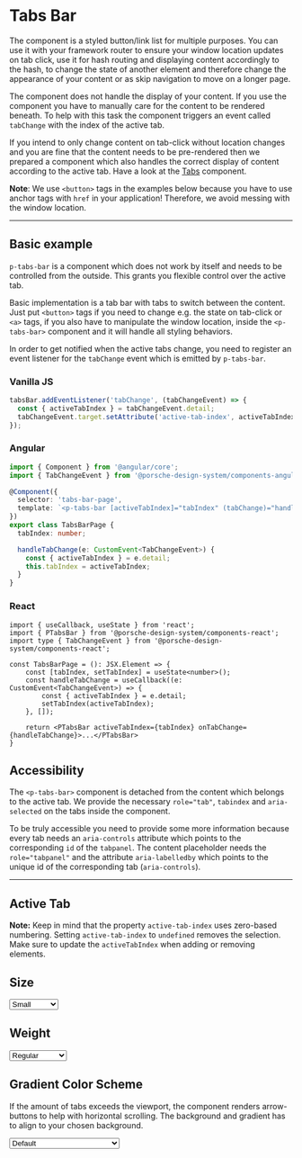 # Tabs Bar

The component is a styled button/link list for multiple purposes. You can use it with your framework router to ensure
your window location updates on tab click, use it for hash routing and displaying content accordingly to the hash, to change the state of another element
and therefore change the appearance of your content or as skip navigation to move on a longer page.

The component does not handle the display of your content. If you use the component you have to manually care for the
content to be rendered beneath. To help with this task the component triggers an event called `tabChange` with the index
of the active tab.

If you intend to only change content on tab-click without location changes and you are fine that the content needs to be pre-rendered then we prepared a component which also
handles the correct display of content according to the active tab. Have a look at the [Tabs](#/components/tabs) component.

**Note**: We use `<button>` tags in the examples below because you have to use anchor tags with `href`
in your application! Therefore, we avoid messing with the window location.

---

## Basic example

`p-tabs-bar` is a component which does not work by itself and needs to be controlled from the outside.
This grants you flexible control over the active tab.


Basic implementation is a tab bar with tabs to switch between the content. Just put `<button>` tags if you need to change e.g. the state on tab-click or `<a>`
tags, if you also have to manipulate the window location, inside the `<p-tabs-bar>` component and it will handle all styling behaviors.

In order to get notified when the active tabs change, you need to register an event listener for the `tabChange` event which is emitted by `p-tabs-bar`.

### Vanilla JS

```js
tabsBar.addEventListener('tabChange', (tabChangeEvent) => {
  const { activeTabIndex } = tabChangeEvent.detail;
  tabChangeEvent.target.setAttribute('active-tab-index', activeTabIndex);
});
```

### Angular

```ts
import { Component } from '@angular/core';
import { TabChangeEvent } from '@porsche-design-system/components-angular';

@Component({
  selector: 'tabs-bar-page',
  template: `<p-tabs-bar [activeTabIndex]="tabIndex" (tabChange)="handleTabChange($event)">...</p-tabs-bar>`,
})
export class TabsBarPage {
  tabIndex: number;

  handleTabChange(e: CustomEvent<TabChangeEvent>) {
    const { activeTabIndex } = e.detail;
    this.tabIndex = activeTabIndex;
  }
}
```

### React

```tsx
import { useCallback, useState } from 'react';
import { PTabsBar } from '@porsche-design-system/components-react';
import type { TabChangeEvent } from '@porsche-design-system/components-react';

const TabsBarPage = (): JSX.Element => {
    const [tabIndex, setTabIndex] = useState<number>();
    const handleTabChange = useCallback((e: CustomEvent<TabChangeEvent>) => {
        const { activeTabIndex } = e.detail;
        setTabIndex(activeTabIndex);
    }, []);

    return <PTabsBar activeTabIndex={tabIndex} onTabChange={handleTabChange}>...</PTabsBar>
}
```


<Playground :markup="basicButton" :config="config"></Playground>
<Playground :markup="basicAnchor" :config="config"></Playground>

## Accessibility

The `<p-tabs-bar>` component is detached from the content which belongs to the active tab. We provide the necessary `role="tab"`, `tabindex` and `aria-selected` on the tabs inside the component.

To be truly accessible you need to provide some more information because every tab needs an `aria-controls` attribute which points to the corresponding `id` of the `tabpanel`. 
The content placeholder needs the `role="tabpanel"` and the attribute `aria-labelledby` which points to the unique id of the corresponding tab (`aria-controls`).

<Playground class="playground-tabs-bar" :markup="accessibility" :config="config"></Playground>

---
## Active Tab

**Note:** Keep in mind that the property `active-tab-index` uses zero-based numbering. Setting `active-tab-index` to `undefined` removes the selection. Make sure to update the `activeTabIndex` when adding or removing elements.

<Playground class="playground-tabs-bar" :markup="activeTab" :config="config"></Playground>

## Size

<Playground :markup="sizeMarkup" :config="config">
  <select v-model="size">
    <option disabled>Select size</option>
    <option value="small">Small</option>
    <option value="medium">Medium</option>
  </select>
</Playground>

## Weight

<Playground :markup="weightMarkup" :config="config">
  <select v-model="weight">
    <option disabled>Select weight</option>
    <option value="regular">Regular</option>
    <option value="semibold">SemiBold</option>
  </select>
</Playground>

## Gradient Color Scheme

If the amount of tabs exceeds the viewport, the component renders arrow-buttons to help with horizontal scrolling.
The background and gradient has to align to your chosen background.

<Playground :markup="gradientMarkup" :config="{ ...config, colorScheme: gradientColorScheme }">
  <select v-model="gradientColorScheme">
    <option disabled>Select gradient-color-scheme</option>
    <option value="default">Default</option>
    <option value="surface">Surface</option>
  </select>
</Playground>

<script lang="ts">
  import Vue from 'vue';
  import Component from 'vue-class-component';
  
  const buildButton = (name: string) => `  <button type="button">Tab ${name}</button>`;
  const buildAnchor = (name: string) => `  <a href="#">Tab ${name}</a>`;
  const buildTabPanel = (id: number) => `<div id="tab-panel-${id}" hidden role="tabpanel" aria-labelledby="tab-item-${id}">
  <p-text>Your content of Tab ${id}</p-text> 
</div>`;
  
  @Component
  export default class Code extends Vue {
    config = { themeable: true };

    weight = 'semibold';
    size = 'medium';
    gradientColorScheme = 'surface';

    basicButton =
`<p-tabs-bar>
${['One', 'Two', 'Three'].map(buildButton).join('\n')}
</p-tabs-bar>`;

    basicAnchor =
`<p-tabs-bar>
${['One', 'Two', 'Three'].map(buildAnchor).join('\n')}
</p-tabs-bar>`;

    accessibility =
`<p-tabs-bar active-tab-index="0">
  <button type="button" id="tab-item-1" aria-controls="tab-panel-1">Tab One</button>
  <button type="button" id="tab-item-2" aria-controls="tab-panel-2">Tab Two</button>
  <button type="button" id="tab-item-3" aria-controls="tab-panel-3">Tab Three</button>
</p-tabs-bar>
 
${[1, 2, 3].map(buildTabPanel).join('\n')}`;

    get sizeMarkup() {
      return `<p-tabs-bar size="${this.size}">
${['One', 'Two', 'Three'].map(buildButton).join('\n')}
</p-tabs-bar>`;
    }

    get weightMarkup() {
      return `<p-tabs-bar weight="${this.weight}">
${['One', 'Two', 'Three'].map(buildButton).join('\n')}
</p-tabs-bar>`;
    }
    
    get gradientMarkup() {
      return `<p-tabs-bar gradient-color-scheme="${this.gradientColorScheme}">
${['One', 'Two', 'Three', 'Four', 'Five', 'Six', 'Seven', 'Eight', 'Nine', 'Ten', 'Eleven', 'Twelve', 'Thirteen', 'Fourteen', 'Fifteen', 'Sixteen', 'Seventeen', 'Eighteen', 'Nineteen', 'Twenty']
  .map(buildButton).join('\n')}
</p-tabs-bar>`;
    }
    
    activeTab =
`<p-tabs-bar active-tab-index="0">
${['One', 'Two', 'Three'].map(buildButton).join('\n')}
</p-tabs-bar>`;
    
    mounted(){
      // initially update tabsBars with activeTabIndex attribute in playground
     this.updateAndRegister();
      
      // theme switch needs to register event listeners again
      const themeTabs = this.$el.querySelectorAll('.playground > p-tabs-bar');      
      themeTabs.forEach(tabs => tabs.addEventListener('tabChange', (e) => {
        this.updateAndRegister(); 
      }));    
    }
    
    updated(){
      this.registerEvents();
    }

    updateAndRegister() {
      this.updateActiveTabIndex(this.$el.querySelector('.playground-tabs-bar .example p-tabs-bar'));      
      this.registerEvents();
    }
    
    registerEvents() {
      const tabsBars = this.$el.querySelectorAll('.playground:not(.playground-tabs-bar) .example .demo p-tabs-bar');
      tabsBars.forEach(tabsBar => tabsBar.addEventListener('tabChange', this.handleTabChange));

      //bind tabsBars with activeTabIndex set as attribute
      const tabsBarsWithActiveIndex = this.$el.querySelectorAll('.playground-tabs-bar .example .demo p-tabs-bar');
      tabsBarsWithActiveIndex.forEach(tabsBar => tabsBar.addEventListener('tabChange', (e: CustomEvent<TabChangeEvent>)=> {
        this.handleTabChange(e);
        this.updateActiveTabIndex(e.target, e.detail.activeTabIndex);
      }));
    }
    
    hiddenNodes = null;
    handleTabChange =  (e: CustomEvent) => {
        const { activeTabIndex } = e.detail;
        e.target.setAttribute('active-tab-index', activeTabIndex);     
    }

    updateActiveTabIndex = (tabs: HTMLElement, newIndex: number = 0) => {
      // manipulate code only section only in order to not rerender component and loose animations
      const example = tabs.parentElement.parentElement;
      const demo = example.querySelector('.demo');
      const code = example.querySelector('code');
      const attrs = code.querySelectorAll('.token:first-child .attr-value');
      
      // manipulate activeTabIndex
      if (attrs.length) {
        attrs[attrs.length - 1].innerText = `="${newIndex}"`; 
      }
      
      // manipulate hidden attribute in code of accessibility playground
      if (code.innerHTML.includes('Your content of Tab')) {
        if (!this.hiddenNodes) {
          this.hiddenNodes = document.evaluate("//span[text()='hidden']", document, null, XPathResult.ORDERED_NODE_SNAPSHOT_TYPE, null);
        }

        // hide/show and adjust offset of hidden attribute
        for (let i = 0; i < this.hiddenNodes.snapshotLength; i++) {
          const item = this.hiddenNodes.snapshotItem(i);
          item.style.marginLeft = '';
          item.innerText = 'hidden';
          
          if (i === newIndex) {
            item.style.marginLeft = '-9px';
            item.innerText = '';
          }
        }
        
        const panels = Array.from(demo.querySelectorAll('[role="tabpanel"]'));
        panels.forEach((panel, i) => {
          panel.setAttribute('hidden', '');
          if (i === newIndex) {
            panel.removeAttribute('hidden');
          }
        });
      }
    }
  }
</script>
